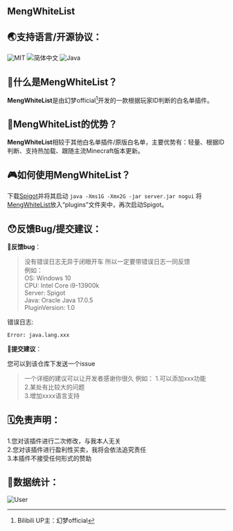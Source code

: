 ## MengWhiteList

## 🌏支持语言/开源协议：
![MIT](https://img.shields.io/badge/license-MIT-green) ![简体中文](https://img.shields.io/badge/%E7%AE%80%E4%BD%93%E4%B8%AD%E6%96%87-100%25-blue) ![Java](https://img.shields.io/badge/Java-100%25-orange)

## 🤔什么是MengWhiteList？
**MengWhiteList**是由幻梦official[^HM]开发的一款根据玩家ID判断的白名单插件。

## 🧐MengWhiteList的优势？
**MengWhiteList**相较于其他白名单插件/原版白名单，主要优势有：轻量、根据ID判断、支持热加载、跟随主流Minecraft版本更新。

## 🎮如何使用**MengWhiteList**？

下载[Spigot](https://www.spigotmc.org)并将其启动
`java -Xms1G -Xmx2G -jar server.jar nogui`
将[MengWhiteList](https://github.com/HuanMeng-official/MengWhiteList)放入“plugins”文件夹中，再次启动Spigot。

## 😯反馈Bug/提交建议：

🐛**反馈bug**：  
> 没有错误日志无异于闭眼开车
所以一定要带错误日志一同反馈  
例如：  
OS: Windows 10  
CPU: Intel Core i9-13900k  
Server: Spigot  
Java: Oracle Java 17.0.5  
PluginVersion: 1.0

错误日志:  

```
Error: java.lang.xxx
```

📌**提交建议**：

您可以到该仓库下发送一个issue
> 一个详细的建议可以让开发者感谢你很久
例如：
  1.可以添加xxx功能  
  2.某处有比较大的问题  
  3.增加xxxx语言支持  

## 🗓️免责声明：

1.您对该插件进行二次修改，与我本人无关  
2.您对该插件进行盈利性买卖，我将会依法追究责任  
3.本插件不接受任何形式的赞助

## 💾数据统计：

![User](https://bstats.org/signatures/bukkit/MengWhiteList.svg)

[^HM]: Bilibili UP主：幻梦official
